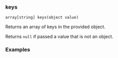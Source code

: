 ### keys

```
array[string] keys(object value)
```

Returns an array of keys in the provided object.

Returns `null` if passed a value that is not an object.

### Examples


